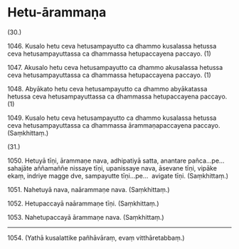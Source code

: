 # Hetu-ārammaṇa

(30.)

1046\. Kusalo hetu ceva hetusampayutto ca dhammo kusalassa hetussa ceva hetusampayuttassa ca dhammassa hetupaccayena paccayo. (1)

1047\. Akusalo hetu ceva hetusampayutto ca dhammo akusalassa hetussa ceva hetusampayuttassa ca dhammassa hetupaccayena paccayo. (1)

1048\. Abyākato hetu ceva hetusampayutto ca dhammo abyākatassa hetussa ceva hetusampayuttassa ca dhammassa hetupaccayena paccayo. (1)

1049\. Kusalo hetu ceva hetusampayutto ca dhammo kusalassa hetussa ceva hetusampayuttassa ca dhammassa ārammaṇapaccayena paccayo. (Saṃkhittaṃ.)

(31.)

1050\. Hetuyā tīṇi, ārammaṇe nava, adhipatiyā satta, anantare pañca…pe…  sahajāte aññamaññe nissaye tīṇi, upanissaye nava, āsevane tīṇi, vipāke ekaṃ, indriye magge dve, sampayutte tīṇi…pe…  avigate tīṇi. (Saṃkhittaṃ.)

1051\. Nahetuyā nava, naārammaṇe nava. (Saṃkhittaṃ.)

1052\. Hetupaccayā naārammaṇe tīṇi. (Saṃkhittaṃ.)

1053\. Nahetupaccayā ārammaṇe nava. (Saṃkhittaṃ.)

---

1054\. (Yathā kusalattike pañhāvāraṃ, evaṃ vitthāretabbaṃ.)
